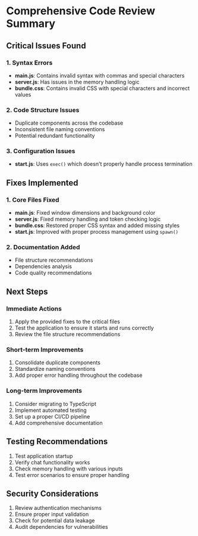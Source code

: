 # Comprehensive Code Review Summary

## Critical Issues Found

### 1. Syntax Errors
- **main.js**: Contains invalid syntax with commas and special characters
- **server.js**: Has issues in the memory handling logic
- **bundle.css**: Contains invalid CSS with special characters and incorrect values

### 2. Code Structure Issues
- Duplicate components across the codebase
- Inconsistent file naming conventions
- Potential redundant functionality

### 3. Configuration Issues
- **start.js**: Uses `exec()` which doesn't properly handle process termination

## Fixes Implemented

### 1. Core Files Fixed
- **main.js**: Fixed window dimensions and background color
- **server.js**: Fixed memory handling and token checking logic
- **bundle.css**: Restored proper CSS syntax and added missing styles
- **start.js**: Improved with proper process management using `spawn()`

### 2. Documentation Added
- File structure recommendations
- Dependencies analysis
- Code quality recommendations

## Next Steps

### Immediate Actions
1. Apply the provided fixes to the critical files
2. Test the application to ensure it starts and runs correctly
3. Review the file structure recommendations

### Short-term Improvements
1. Consolidate duplicate components
2. Standardize naming conventions
3. Add proper error handling throughout the codebase

### Long-term Improvements
1. Consider migrating to TypeScript
2. Implement automated testing
3. Set up a proper CI/CD pipeline
4. Add comprehensive documentation

## Testing Recommendations
1. Test application startup
2. Verify chat functionality works
3. Check memory handling with various inputs
4. Test error scenarios to ensure proper handling

## Security Considerations
1. Review authentication mechanisms
2. Ensure proper input validation
3. Check for potential data leakage
4. Audit dependencies for vulnerabilities